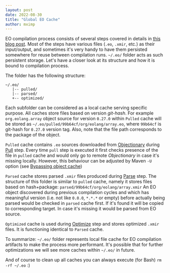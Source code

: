 ```yaml
---
layout: post
date: 2022-08-30
title: "Global EO Cache"
author: mximp
---
```


EO compilation process consists of several steps covered in details
in [this blog post](https://www.yegor256.com/2021/10/21/objectionary.html). Most
of the steps have various files (`.eo`, `.xmir`, etc.) as their input/output, and
sometimes it's very handy to have them persisted somewhere for reuse between
compilation runs. `~/.eo/` folder acts as such persistent storage. 
Let's have a closer look at its structure and how it is bound to compilation process.

<!--more-->

The folder has the following structure:

```
~/.eo/
   |-- pulled/
   |-- parsed/
   +-- optimized/
```

Each subfolder can be considered as a local cache serving specific purpose. All caches
store files based on version _git-hash_. For example `org.eolang.array` object source for version
`0.27.0` within `Pulled` cache will be stored as `~/.eo/pulled/99b64cf/org/eolang/array.eo`,
where `99b64cf` is git-hash for `0.27.0` version tag.
Also, note that the file path corresponds to the package of the object.

`Pulled` cache contains `.eo` sources downloaded from [Objectionary](https://github.com/objectionary/eo/blob/master/README.md)
during [Pull](https://www.yegor256.com/2021/10/21/objectionary.html#pull) step. 
Every time `pull` step is executed it first checks presence of the file in `pulled` cache and would
only go to remote _Objectionary_ in case it's missing locally. However, this behaviour can be adjusted by
Maven `-U` option (see [Bypassing object cache](https://github.com/objectionary/eo/blob/master/eo-maven-plugin/README.md#bypassing-object-cache)) 

`Parsed` cache stores parsed `.xmir` files produced during [Parse](https://www.yegor256.com/2021/10/21/objectionary.html#parse-) step.
The structure of this folder is similar to `pulled` cache, namely it stores files based on hash+package:
`parsed/99b64cf/org/eolang/array.xmir`
An EO object discovered during previous compilation cycles and which has meaningful version
(i.e. not like `0.0.0`, `*.*.*` or empty) before actually being parsed would be checked in
`parsed` cache first. If it's found it will be copied to corresponding target. In case it's missing
it would be parsed from EO source.

`Optimized` cache is used during [Optimize](https://www.yegor256.com/2021/10/21/objectionary.html#optimize-) step and
stores optimized `.xmir` files. It is functioning identical to `Parsed` cache.

To summarize: `~/.eo/` folder represents local file cache for EO compilation artifacts to make
the process more performant. It's possible that for further optimizations we will see more caches within `~/.eo/` in future.

And of course to clean up all caches you can always execute (for Bash) `rm -rf ~/.eo` :)



